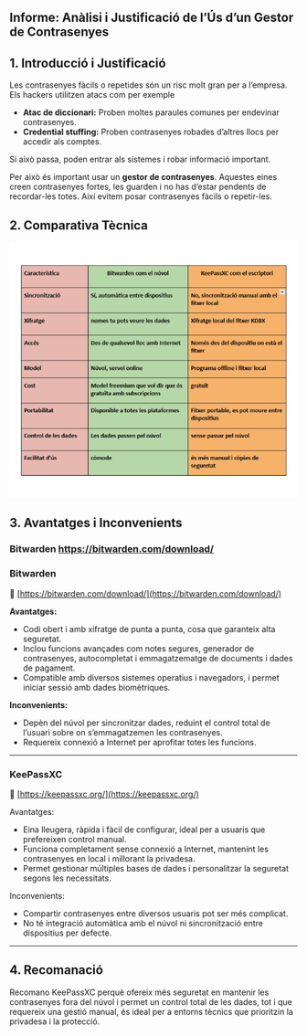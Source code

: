 
## Informe: Anàlisi i Justificació de l’Ús d’un Gestor de Contrasenyes

## 1. Introducció i Justificació

Les contrasenyes fàcils o repetides són un risc molt gran per a l’empresa. Els hackers utilitzen atacs com per exemple

- **Atac de diccionari:** Proben moltes paraules comunes per endevinar contrasenyes.
- **Credential stuffing:** Proben contrasenyes robades d’altres llocs per accedir als comptes.

Si això passa, poden entrar als sistemes i robar informació important.

Per això és important usar un **gestor de contrasenyes**. Aquestes eines creen contrasenyes fortes, les guarden i no has d’estar pendents de recordar-les totes. Així evitem posar contrasenyes fàcils o repetir-les.

## 2. Comparativa Tècnica

![Comparativa](img/imatge1.png)

## 3. Avantatges i Inconvenients

### Bitwarden https://bitwarden.com/download/

### Bitwarden  
🔗 [https://bitwarden.com/download/](https://bitwarden.com/download/)

**Avantatges:**  
- Codi obert i amb xifratge de punta a punta, cosa que garanteix alta seguretat.  
- Inclou funcions avançades com notes segures, generador de contrasenyes, autocompletat i emmagatzematge de documents i dades de pagament.  
- Compatible amb diversos sistemes operatius i navegadors, i permet iniciar sessió amb dades biomètriques.  

**Inconvenients:**  
- Depèn del núvol per sincronitzar dades, reduint el control total de l’usuari sobre on s’emmagatzemen les contrasenyes.  
- Requereix connexió a Internet per aprofitar totes les funcions.  

---

### KeePassXC  
🔗 [https://keepassxc.org/](https://keepassxc.org/)

Avantatges:  
- Eina lleugera, ràpida i fàcil de configurar, ideal per a usuaris que prefereixen control manual.  
- Funciona completament sense connexió a Internet, mantenint les contrasenyes en local i millorant la privadesa.  
- Permet gestionar múltiples bases de dades i personalitzar la seguretat segons les necessitats.  

Inconvenients:  
- Compartir contrasenyes entre diversos usuaris pot ser més complicat.  
- No té integració automàtica amb el núvol ni sincronització entre dispositius per defecte.  

---

## 4. Recomanació

Recomano KeePassXC perquè ofereix més seguretat en mantenir les contrasenyes fora del núvol i permet un control total de les dades, tot i que requereix una gestió manual, és ideal per a entorns tècnics que prioritzin la privadesa i la protecció.



